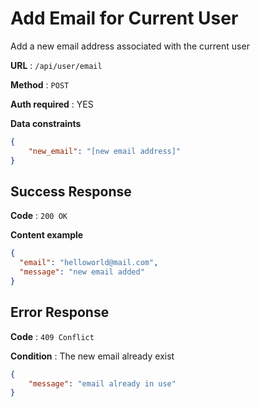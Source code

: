 # Add Email for Current User

Add a new email address associated with the current user

**URL** : `/api/user/email`

**Method** : `POST`

**Auth required** : YES

**Data constraints**

```json
{
    "new_email": "[new email address]"
}
```

## Success Response

**Code** : `200 OK`

**Content example**

```json
{
  "email": "helloworld@mail.com",
  "message": "new email added"
}
```

## Error Response

**Code** : `409 Conflict`

**Condition** : The new email already exist

```json
{   
    "message": "email already in use"
}
```